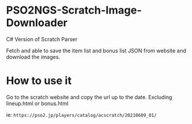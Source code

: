 # PSO2NGS-Scratch-Image-Downloader

C# Version of Scratch Parser

Fetch and able to save the item list and bonus list JSON from website and download the images.

# How to use it

Go to the scratch website and copy the url up to the date. Excluding lineup.html or bonus.html

ie: `https://pso2.jp/players/catalog/acscratch/20210609_01/`

